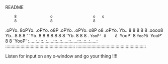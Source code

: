 README

                                                       
        8               o                  o   o        
        8               8                  8            
 .oPYo. 8oPYo. .oPYo.  o8P .oPYo. .oPYo.  o8P o8 .oPYo. 
 Yb..   8    8 8    8   8  .oooo8 Yb..     8   8 8    ' 
   'Yb. 8    8 8    8   8  8    8   'Yb.   8   8 8    . 
 `YooP' 8    8 `YooP'   8  `YooP8 `YooP'   8   8 `YooP' 
 :.....:..:::..:.....:::..::.....::.....:::..::..:.....:
 :::::::::::::::::::::::::::::::::::::::::::::::::::::::
 :::::::::::::::::::::::::::::::::::::::::::::::::::::::

Listen for input on any x-window and go your thing !!!!
